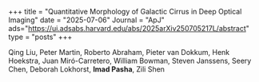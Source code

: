 +++
title = "Quantitative Morphology of Galactic Cirrus in Deep Optical Imaging"
date = "2025-07-06"
Journal = "ApJ" 
ads="https://ui.adsabs.harvard.edu/abs/2025arXiv250705217L/abstract"
type = "posts"
+++

Qing Liu, Peter Martin, Roberto Abraham, Pieter van Dokkum, Henk Hoekstra, Juan Miró-Carretero, William Bowman, Steven Janssens, Seery Chen, Deborah Lokhorst, **Imad Pasha**, Zili Shen
<!--more-->
